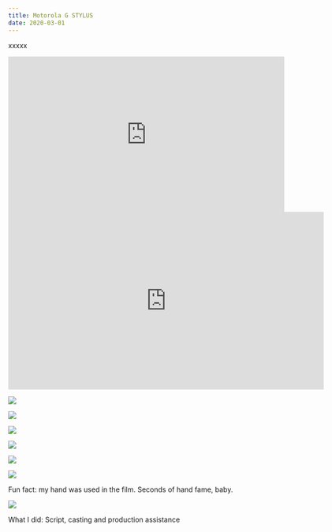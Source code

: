 ```yaml
---
title: Motorola G STYLUS
date: 2020-03-01
---
```

xxxxx

<iframe width="560" height="315" src="https://www.youtube.com/embed/YwXZxXdKATg" title="YouTube video player" frameborder="0" allow="accelerometer; autoplay; clipboard-write; encrypted-media; gyroscope; picture-in-picture" allowfullscreen></iframe>

<iframe src="https://player.vimeo.com/video/516624384?byline=0&portrait=0" width="640" height="360" frameborder="0" allow="autoplay; fullscreen; picture-in-picture" allowfullscreen></iframe>

  <div class="img-idea">

![](https://ucarecdn.com/506c3085-fbea-4f53-8f81-e4f32e248837/)

![](https://ucarecdn.com/2f56adef-4bc5-4fc4-891b-6cbed02a2a44/)

![](https://ucarecdn.com/0bcf4fca-6371-44d1-8559-76baf378387a/)

  </div>

  <div class="img-idea">

![](https://ucarecdn.com/4ccbc478-abf9-4e79-9370-5b17dab6352d/)

![](https://ucarecdn.com/07edf7fa-838d-4f22-a540-d8dfde001ad3/)

![](https://ucarecdn.com/f9becb63-8a90-48f3-940a-b9254d29c699/)

  </div>

Fun fact: my hand was used in the film. Seconds of hand fame, baby.

![](https://ucarecdn.com/d84c6152-2e3d-4b56-8de1-5103f9136de9/)

What I did: Script, casting and production assistance